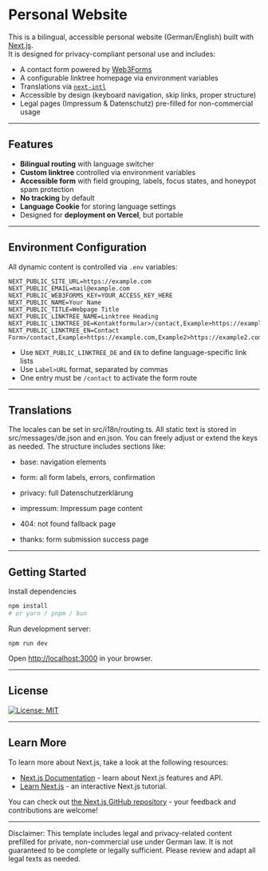 # Personal Website

This is a bilingual, accessible personal website (German/English) built with [Next.js](https://nextjs.org).  
It is designed for privacy-compliant personal use and includes:

- A contact form powered by [Web3Forms](https://web3forms.com)
- A configurable linktree homepage via environment variables
- Translations via [`next-intl`](https://next-intl.dev)
- Accessible by design (keyboard navigation, skip links, proper structure)
- Legal pages (Impressum & Datenschutz) pre-filled for non-commercial usage

---

## Features

- **Bilingual routing** with language switcher
- **Custom linktree** controlled via environment variables
- **Accessible form** with field grouping, labels, focus states, and honeypot spam protection
- **No tracking** by default
- **Language Cookie** for storing language settings
- Designed for **deployment on Vercel**, but portable

---

## Environment Configuration

All dynamic content is controlled via `.env` variables:

```env
NEXT_PUBLIC_SITE_URL=https://example.com
NEXT_PUBLIC_EMAIL=mail@example.com
NEXT_PUBLIC_WEB3FORMS_KEY=YOUR_ACCESS_KEY_HERE
NEXT_PUBLIC_NAME=Your Name
NEXT_PUBLIC_TITLE=Webpage Title
NEXT_PUBLIC_LINKTREE_NAME=Linktree Heading
NEXT_PUBLIC_LINKTREE_DE=Kontaktformular>/contact,Example>https://example.com,Example2>https://example2.com
NEXT_PUBLIC_LINKTREE_EN=Contact Form>/contact,Example>https://example.com,Example2>https://example2.com
```
- Use `NEXT_PUBLIC_LINKTREE_DE` and `EN` to define language-specific link lists
- Use `Label>URL` format, separated by commas
- One entry must be `/contact` to activate the form route
---
## Translations
The locales can be set in src/i18n/routing.ts.
All static text is stored in src/messages/de.json and en.json.
You can freely adjust or extend the keys as needed.
The structure includes sections like:

- base: navigation elements

- form: all form labels, errors, confirmation

- privacy: full Datenschutzerklärung

- impressum: Impressum page content

- 404: not found fallback page

- thanks: form submission success page
---
## Getting Started
Install dependencies
```bash
npm install
# or yarn / pnpm / bun
```
Run development server:
```
npm run dev
```
Open [http://localhost:3000](http://localhost:3000) in your browser.

---
## License
[![License: MIT](https://img.shields.io/badge/License-MIT-yellow.svg)](https://opensource.org/licenses/MIT)

---
## Learn More

To learn more about Next.js, take a look at the following resources:

- [Next.js Documentation](https://nextjs.org/docs) - learn about Next.js features and API.
- [Learn Next.js](https://nextjs.org/learn) - an interactive Next.js tutorial.

You can check out [the Next.js GitHub repository](https://github.com/vercel/next.js) - your feedback and contributions are welcome!

---
Disclaimer: This template includes legal and privacy-related content prefilled for private, non-commercial use under German law. It is not guaranteed to be complete or legally sufficient. Please review and adapt all legal texts as needed.